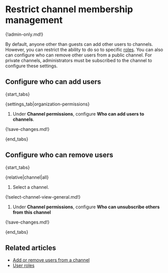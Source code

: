 # Restrict channel membership management

{!admin-only.md!}

By default, anyone other than guests can add other users to channels. However,
you can restrict the ability to do so to specific
[roles](/help/user-roles). You can also can configure who can remove
other users from a public channel. For private channels, administrators must be
subscribed to the channel to configure these settings.

## Configure who can add users

{start_tabs}

{settings_tab|organization-permissions}

1. Under **Channel permissions**, configure **Who can add users to channels**.

{!save-changes.md!}

{end_tabs}

## Configure who can remove users

{start_tabs}

{relative|channel|all}

1. Select a channel.

{!select-channel-view-general.md!}

1. Under **Channel permissions**, configure
   **Who can unsubscribe others from this channel**

{!save-changes.md!}

{end_tabs}

## Related articles

* [Add or remove users from a channel](/help/add-or-remove-users-from-a-channel)
* [User roles](/help/user-roles)
